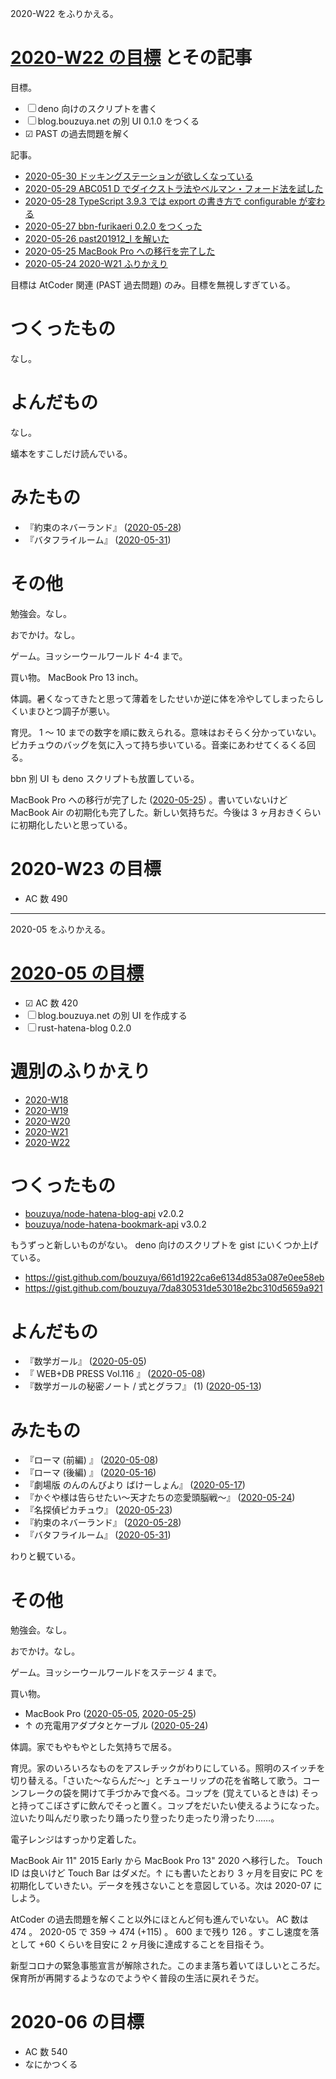 2020-W22 をふりかえる。

# [2020-W22 の目標][2020-05-24] とその記事

目標。

- ☐ deno 向けのスクリプトを書く
- ☐ blog.bouzuya.net の別 UI 0.1.0 をつくる
- ☑ PAST の過去問題を解く

記事。

- [2020-05-30 ドッキングステーションが欲しくなっている][2020-05-30]
- [2020-05-29 ABC051 D でダイクストラ法やベルマン・フォード法を試した][2020-05-29]
- [2020-05-28 TypeScript 3.9.3 では export の書き方で configurable が変わる][2020-05-28]
- [2020-05-27 bbn-furikaeri 0.2.0 をつくった][2020-05-27]
- [2020-05-26 past201912_l を解いた][2020-05-26]
- [2020-05-25 MacBook Pro への移行を完了した][2020-05-25]
- [2020-05-24 2020-W21 ふりかえり][2020-05-24]

目標は AtCoder 関連 (PAST 過去問題) のみ。目標を無視しすぎている。

# つくったもの

なし。

# よんだもの

なし。

蟻本をすこしだけ読んでいる。

# みたもの

- 『約束のネバーランド』 ([2020-05-28][])
- 『バタフライルーム』 ([2020-05-31][])

# その他

勉強会。なし。

おでかけ。なし。

ゲーム。ヨッシーウールワールド 4-4 まで。

買い物。 MacBook Pro 13 inch。

体調。暑くなってきたと思って薄着をしたせいか逆に体を冷やしてしまったらしくいまひとつ調子が悪い。

育児。 1 〜 10 までの数字を順に数えられる。意味はおそらく分かっていない。ピカチュウのバッグを気に入って持ち歩いている。音楽にあわせてくるくる回る。

bbn 別 UI も deno スクリプトも放置している。

MacBook Pro への移行が完了した ([2020-05-25][]) 。書いていないけど MacBook Air の初期化も完了した。新しい気持ちだ。今後は 3 ヶ月おきくらいに初期化したいと思っている。

# 2020-W23 の目標

- AC 数 490

---

2020-05 をふりかえる。

# [2020-05 の目標][2020-04-30]

- ☑ AC 数 420
- ☐ blog.bouzuya.net の別 UI を作成する
- ☐ rust-hatena-blog 0.2.0

# 週別のふりかえり

- [2020-W18][2020-05-03]
- [2020-W19][2020-05-10]
- [2020-W20][2020-05-17]
- [2020-W21][2020-05-24]
- [2020-W22][2020-05-31]

# つくったもの

- [bouzuya/node-hatena-blog-api][] v2.0.2
- [bouzuya/node-hatena-bookmark-api][] v3.0.2

もうずっと新しいものがない。 deno 向けのスクリプトを gist にいくつか上げている。

- <https://gist.github.com/bouzuya/661d1922ca6e6134d853a087e0ee58eb>
- <https://gist.github.com/bouzuya/7da830531de53018e2bc310d5659a921>

# よんだもの

- 『数学ガール』 ([2020-05-05][])
- 『 WEB+DB PRESS Vol.116 』 ([2020-05-08][])
- 『数学ガールの秘密ノート / 式とグラフ』 (1) ([2020-05-13][])

# みたもの

- 『ローマ (前編) 』 ([2020-05-08][])
- 『ローマ (後編) 』 ([2020-05-16][])
- 『劇場版 のんのんびより ばけーしょん』 ([2020-05-17][])
- 『かぐや様は告らせたい～天才たちの恋愛頭脳戦～』 ([2020-05-24][])
- 『名探偵ピカチュウ』 ([2020-05-23][])
- 『約束のネバーランド』 ([2020-05-28][])
- 『バタフライルーム』 ([2020-05-31][])

わりと観ている。

# その他

勉強会。なし。

おでかけ。なし。

ゲーム。ヨッシーウールワールドをステージ 4 まで。

買い物。

- MacBook Pro ([2020-05-05][], [2020-05-25][])
- ↑ の充電用アダプタとケーブル ([2020-05-24][])

体調。家でもやもやとした気持ちで居る。

育児。家のいろいろなものをアスレチックがわりにしている。照明のスイッチを切り替える。「さいた〜ならんだ〜」とチューリップの花を省略して歌う。コーンフレークの袋を開けて手づかみで食べる。コップを (覚えているときは) そっと持ってこぼさずに飲んでそっと置く。コップをだいたい使えるようになった。泣いたり叫んだり歌ったり踊ったり登ったり走ったり滑ったり……。

電子レンジはすっかり定着した。

MacBook Air 11" 2015 Early から MacBook Pro 13" 2020 へ移行した。 Touch ID は良いけど Touch Bar はダメだ。↑ にも書いたとおり 3 ヶ月を目安に PC を初期化していきたい。データを残さないことを意図している。次は 2020-07 にしよう。

AtCoder の過去問題を解くこと以外にほとんど何も進んでいない。 AC 数は 474 。 2020-05 で 359 -> 474 (+115) 。 600 まで残り 126 。すこし速度を落として +60 くらいを目安に 2 ヶ月後に達成することを目指そう。

新型コロナの緊急事態宣言が解除された。このまま落ち着いてほしいところだ。保育所が再開するようなのでようやく普段の生活に戻れそうだ。

# 2020-06 の目標

- AC 数 540
- なにかつくる

[2020-04-30]: https://blog.bouzuya.net/2020/04/30/
[2020-05-03]: https://blog.bouzuya.net/2020/05/03/
[2020-05-05]: https://blog.bouzuya.net/2020/05/05/
[2020-05-08]: https://blog.bouzuya.net/2020/05/08/
[2020-05-10]: https://blog.bouzuya.net/2020/05/10/
[2020-05-13]: https://blog.bouzuya.net/2020/05/13/
[2020-05-16]: https://blog.bouzuya.net/2020/05/16/
[2020-05-17]: https://blog.bouzuya.net/2020/05/17/
[2020-05-23]: https://blog.bouzuya.net/2020/05/23/
[2020-05-24]: https://blog.bouzuya.net/2020/05/24/
[2020-05-25]: https://blog.bouzuya.net/2020/05/25/
[2020-05-26]: https://blog.bouzuya.net/2020/05/26/
[2020-05-27]: https://blog.bouzuya.net/2020/05/27/
[2020-05-28]: https://blog.bouzuya.net/2020/05/28/
[2020-05-29]: https://blog.bouzuya.net/2020/05/29/
[2020-05-30]: https://blog.bouzuya.net/2020/05/30/
[2020-05-31]: https://blog.bouzuya.net/2020/05/31/
[bouzuya/node-hatena-blog-api]: https://github.com/bouzuya/node-hatena-blog-api
[bouzuya/node-hatena-bookmark-api]: https://github.com/bouzuya/node-hatena-bookmark-api
